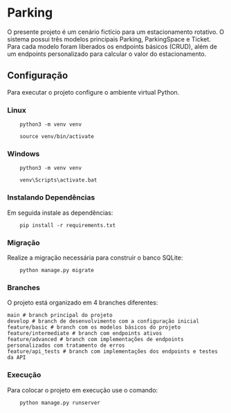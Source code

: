 # Parking

O presente projeto é um cenário fictício para um estacionamento rotativo. O sistema possui três modelos principais Parking, ParkingSpace e Ticket. Para cada modelo foram liberados os endpoints básicos (CRUD), além de um endpoints personalizado para calcular o valor do estacionamento.

## Configuração

Para executar o projeto configure o ambiente virtual Python. 

### Linux

~~~
    python3 -m venv venv
~~~
~~~
    source venv/bin/activate
~~~

### Windows

~~~
    python3 -m venv venv
~~~
~~~
    venv\Scripts\activate.bat
~~~

### Instalando Dependências

Em seguida instale as dependências:

~~~
    pip install -r requirements.txt
~~~

### Migração

Realize a migração necessária para construir o banco SQLite:

~~~
    python manage.py migrate
~~~

### Branches

O projeto está organizado em 4 branches diferentes:

~~~
main # branch principal do projeto
develop # branch de desenvolvimento com a configuração inicial
feature/basic # branch com os modelos básicos do projeto
feature/intermediate # branch com endpoints ativos
feature/advanced # branch com implementações de endpoints personalizados com tratamento de erros
feature/api_tests # branch com implementações dos endpoints e testes da API
~~~

### Execução

Para colocar o projeto em execução use o comando:

~~~
    python manage.py runserver
~~~